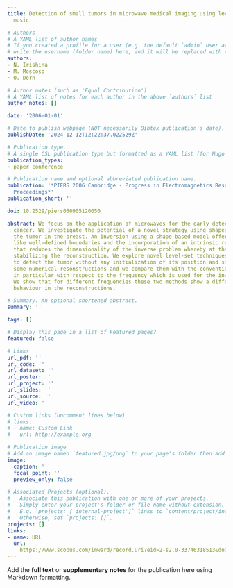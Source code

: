 ```yaml
---
title: Detection of small tumors in microwave medical imaging using level sets and
  music

# Authors
# A YAML list of author names
# If you created a profile for a user (e.g. the default `admin` user at `content/authors/admin/`), 
# write the username (folder name) here, and it will be replaced with their full name and linked to their profile.
authors:
- N. Irishina
- M. Moscoso
- O. Dorn

# Author notes (such as 'Equal Contribution')
# A YAML list of notes for each author in the above `authors` list
author_notes: []

date: '2006-01-01'

# Date to publish webpage (NOT necessarily Bibtex publication's date).
publishDate: '2024-12-12T12:22:37.022529Z'

# Publication type.
# A single CSL publication type but formatted as a YAML list (for Hugo requirements).
publication_types:
- paper-conference

# Publication name and optional abbreviated publication name.
publication: '*PIERS 2006 Cambridge - Progress in Electromagnetics Research Symposium,
  Proceedings*'
publication_short: ''

doi: 10.2529/piers050905120050

abstract: We focus on the application of microwaves for the early detection of breast
  cancer. We investigate the potential of a novel strategy using shapes for modeling
  the tumor in the breast. An inversion using a shape-based model offers several advantages
  like well-defined boundaries and the incorporation of an intrinsic regularization
  that reduces the dimensionality of the inverse problem whereby at the same time
  stabilizing the reconstruction. We explore novel level-set techniques as a means
  to detect the tumor without any initialization of its position and size. We present
  some numerical resonstructions and we compare them with the conventional MUSIC algorithm,
  in particular with respect to the frequency which is used for the investigation.
  We show that for different frequencies these two methods show a different qualitative
  behaviour in the reconstructions.

# Summary. An optional shortened abstract.
summary: ''

tags: []

# Display this page in a list of Featured pages?
featured: false

# Links
url_pdf: ''
url_code: ''
url_dataset: ''
url_poster: ''
url_project: ''
url_slides: ''
url_source: ''
url_video: ''

# Custom links (uncomment lines below)
# links:
# - name: Custom Link
#   url: http://example.org

# Publication image
# Add an image named `featured.jpg/png` to your page's folder then add a caption below.
image:
  caption: ''
  focal_point: ''
  preview_only: false

# Associated Projects (optional).
#   Associate this publication with one or more of your projects.
#   Simply enter your project's folder or file name without extension.
#   E.g. `projects: ['internal-project']` links to `content/project/internal-project/index.md`.
#   Otherwise, set `projects: []`.
projects: []
links:
- name: URL
  url: 
    https://www.scopus.com/inward/record.uri?eid=2-s2.0-33746318513&doi=10.2529%2fpiers050905120050&partnerID=40&md5=6e926d258aac9f901b8aa58b5cf1216b
---
```


Add the **full text** or **supplementary notes** for the publication here using Markdown formatting.
